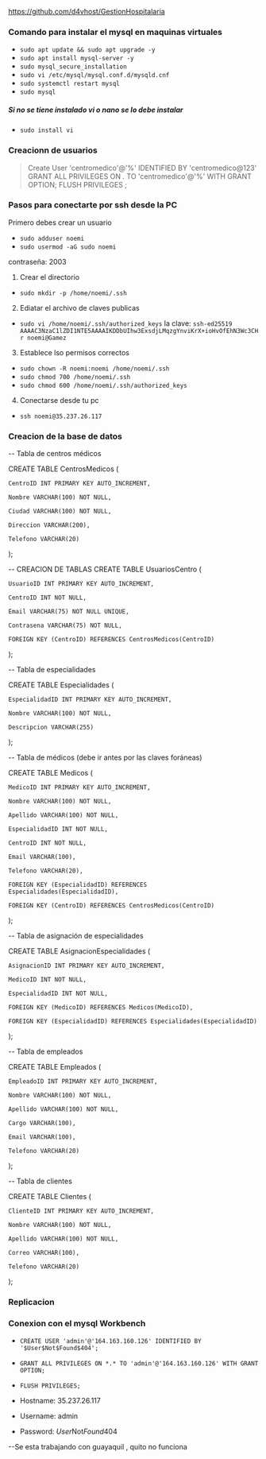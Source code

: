 
https://github.com/d4vhost/GestionHospitalaria

### Comando para instalar el mysql en maquinas virtuales 
- `sudo apt update && sudo apt upgrade -y`
- `sudo apt install mysql-server -y`
- `sudo mysql_secure_installation`
- `sudo vi /etc/mysql/mysql.conf.d/mysqld.cnf`
- `sudo systemctl restart mysql`
- `sudo mysql`
##### Si no se tiene instalado vi o nano se lo debe instalar 
- `sudo install vi`
### Creacionn de usuarios 
> Create User 'centromedico'@'%' IDENTIFIED BY 'centromedico@123'
> GRANT ALL PRIVILEGES ON *.* TO 'centromedico'@'%' WITH GRANT OPTION;
> FLUSH PRIVILEGES	;

### Pasos para conectarte por ssh desde la PC
Primero debes crear un usuario 
- `sudo adduser noemi`
- `sudo usermod -aG sudo noemi`

contraseña: 2003

1. Crear el directorio
- `sudo mkdir -p /home/noemi/.ssh`
2. Ediatar el archivo de claves publicas
- `sudo vi /home/noemi/.ssh/authorized_keys`
 la clave: 
`ssh-ed25519 AAAAC3NzaC1lZDI1NTE5AAAAIKDDbUIhw3ExsdjLMqzgYnviKrX+ioHvOfEhN3Wc3CHr noemi@Gamez`
3. Establece lso permisos correctos
- `sudo chown -R noemi:noemi /home/noemi/.ssh`
- `sudo chmod 700 /home/noemi/.ssh`
- `sudo chmod 600 /home/noemi/.ssh/authorized_keys`

4. Conectarse desde tu pc
- `ssh noemi@35.237.26.117`


### Creacion de la base de datos 

-- Tabla de centros médicos 

CREATE TABLE CentrosMedicos ( 

    CentroID INT PRIMARY KEY AUTO_INCREMENT, 

    Nombre VARCHAR(100) NOT NULL, 

    Ciudad VARCHAR(100) NOT NULL, 

    Direccion VARCHAR(200), 

    Telefono VARCHAR(20) 

); 

-- CREACION DE TABLAS 
CREATE TABLE UsuariosCentro ( 

    UsuarioID INT PRIMARY KEY AUTO_INCREMENT, 

    CentroID INT NOT NULL, 

    Email VARCHAR(75) NOT NULL UNIQUE, 

    Contrasena VARCHAR(75) NOT NULL, 

    FOREIGN KEY (CentroID) REFERENCES CentrosMedicos(CentroID) 

); 



-- Tabla de especialidades 

CREATE TABLE Especialidades ( 

    EspecialidadID INT PRIMARY KEY AUTO_INCREMENT, 

    Nombre VARCHAR(100) NOT NULL, 

    Descripcion VARCHAR(255) 

); 

-- Tabla de médicos (debe ir antes por las claves foráneas) 

CREATE TABLE Medicos ( 

    MedicoID INT PRIMARY KEY AUTO_INCREMENT, 

    Nombre VARCHAR(100) NOT NULL, 

    Apellido VARCHAR(100) NOT NULL, 

    EspecialidadID INT NOT NULL, 

    CentroID INT NOT NULL, 

    Email VARCHAR(100), 

    Telefono VARCHAR(20), 

    FOREIGN KEY (EspecialidadID) REFERENCES Especialidades(EspecialidadID), 

    FOREIGN KEY (CentroID) REFERENCES CentrosMedicos(CentroID) 

); 

-- Tabla de asignación de especialidades 

CREATE TABLE AsignacionEspecialidades ( 

    AsignacionID INT PRIMARY KEY AUTO_INCREMENT, 

    MedicoID INT NOT NULL, 

    EspecialidadID INT NOT NULL, 

    FOREIGN KEY (MedicoID) REFERENCES Medicos(MedicoID), 

    FOREIGN KEY (EspecialidadID) REFERENCES Especialidades(EspecialidadID) 

); 

-- Tabla de empleados 

CREATE TABLE Empleados ( 

    EmpleadoID INT PRIMARY KEY AUTO_INCREMENT, 

    Nombre VARCHAR(100) NOT NULL, 

    Apellido VARCHAR(100) NOT NULL, 

    Cargo VARCHAR(100), 

    Email VARCHAR(100), 

    Telefono VARCHAR(20) 

); 

-- Tabla de clientes 

CREATE TABLE Clientes ( 

    ClienteID INT PRIMARY KEY AUTO_INCREMENT, 

    Nombre VARCHAR(100) NOT NULL, 

    Apellido VARCHAR(100) NOT NULL, 

    Correo VARCHAR(100), 

    Telefono VARCHAR(20) 

); 
  
  
### Replicacion 

### Conexion con el mysql Workbench
- `CREATE USER 'admin'@'164.163.160.126' IDENTIFIED BY '$User$Not$Found$404';`
- `GRANT ALL PRIVILEGES ON *.* TO 'admin'@'164.163.160.126' WITH GRANT OPTION;`
- `FLUSH PRIVILEGES;`

- Hostname: 35.237.26.117
- Username: admin 
- Password: $User$Not$Found$404

--Se esta trabajando con guayaquil , quito no funciona